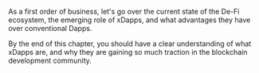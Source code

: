 As a first order of business, let's go over the current state of the De-Fi ecosystem, the emerging role of xDapps, and what advantages they have over conventional Dapps.

By the end of this chapter, you should have a clear understanding of what xDapps are, and why they are gaining so much traction in the blockchain development community.
